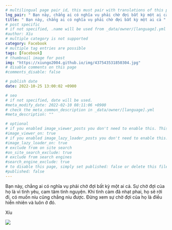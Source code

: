 ```yaml
---
# multilingual page pair id, this must pair with translations of this page. (This name must be unique)
lng_pair: " Bạn này, chẳng ai có nghĩa vụ phải chờ đợi bất kỳ một ai cả "
title: " Bạn này, chẳng ai có nghĩa vụ phải chờ đợi bất kỳ một ai cả "
# post specific
# if not specified, .name will be used from _data/owner/[language].yml
#author: Xíu
# multiple category is not supported
category: Facebook
# multiple tag entries are possible
tags: [Facebook]
# thumbnail image for post
img: "https://xiungo2004.github.io/img/437543531850304.jpg"
# disable comments on this page
#comments_disable: false

# publish date
date: 2022-10-25 13:00:02 +0900

# seo
# if not specified, date will be used.
#meta_modify_date: 2022-02-10 08:11:06 +0900
# check the meta_common_description in _data/owner/[language].yml
#meta_description: ""

# optional
# if you enabled image_viewer_posts you don't need to enable this. This is only if image_viewer_posts = false
#image_viewer_on: true
# if you enabled image_lazy_loader_posts you don't need to enable this. This is only if image_lazy_loader_posts = false
#image_lazy_loader_on: true
# exclude from on site search
#on_site_search_exclude: true
# exclude from search engines
#search_engine_exclude: true
# to disable this page, simply set published: false or delete this file
#published: false
---
```


<!-- outline-start -->

Bạn này, chẳng ai có nghĩa vụ phải chờ đợi bất kỳ một ai cả. Sự chờ đợi của họ là vì tình yêu, cam tâm tình nguyện. Khi tình cảm đã nhạt phai, họ sẽ rời đi, có muốn níu cũng chẳng níu được. Đừng xem sự chờ đợi của họ là điều hiển nhiên và luôn ở đó.

Xíu

<!-- outline-end -->

<img src= "https://xiungo2004.github.io/img/437543531850304.jpg">
